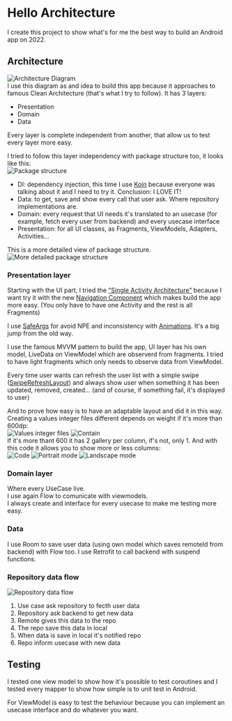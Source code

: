 # Hello Architecture
I create this project to show what's for me the best way to build an Android app on 2022.
## Architecture
![Architecture Diagram](https://i.imgur.com/Ks7AhZE.png)  
I use this diagram as and idea to build this app because it approaches to famous Clean Architecture (that's what I try to follow). It has 3 layers:
- Presentation
- Domain
- Data  

Every layer is complete independent from another, that allow us to test every layer more easy.    

I tried to follow this layer independency with package structure too, it looks like this:  
![Package structure](https://i.imgur.com/xuUn8O5.png)
- DI: dependency injection, this time I use [Koin](https://insert-koin.io/) because everyone was talking about it and I need to try it. Conclusion: I LOVE IT!
- Data: to get, save and show every call that user ask. Where repository implementations are.
- Domain: every request that UI needs it's translated to an usecase (for example, fetch every user from backend) and every usecase interface
- Presentation: for all UI classes, as Fragments, ViewModels, Adapters, Activities...
    
This is a more detailed view of package structure.
![More detailed package structure](https://i.imgur.com/qyQMNOS.png)
### Presentation layer
Starting with the UI part, I tried the ["Single Activity Architecture"](https://www.youtube.com/watch?v=2k8x8V77CrU) because I want try it with the new [Navigation Component](https://developer.android.com/guide/navigation) which makes build the app more easy. (You only have to have one Activity and the rest is all Fragments)  

I use [SafeArgs](https://developer.android.com/guide/navigation/navigation-pass-data#Safe-args) for avoid NPE and inconsistency with [Animations](https://developer.android.com/guide/navigation/navigation-animate-transitions). It's a big jump from the old way.

I use the famous MVVM pattern to build the app, UI layer has his own model, LiveData on ViewModel which are observerd from fragments. I tried to have light fragments which only needs to observe data from ViewModel.  

Every time user wants can refresh the user list with a simple swipe ([SwipeRefreshLayout](https://developer.android.com/reference/androidx/swiperefreshlayout/widget/SwipeRefreshLayout)) and always show user when something it has been updated, removed, created... (and of course, if something fail, it's displayed to user)

And to prove how easy is to have an adaptable layout and did it in this way.
Creating a values integer files different depends on weight if it's more than 600dp:  
![Values integer files](https://i.imgur.com/cKIchfo.png)
![Contain](https://i.imgur.com/IIDgMHY.png)  
If it's more thant 600 it has 2 gallery per column, if's not, only 1.
And with this code it allows you to show more or less columns:  
![Code](https://i.imgur.com/SHRoXWa.png)
![Portrait mode](https://i.imgur.com/T0ezdKL.png)
![Landscape mode](https://i.imgur.com/U2c2kUX.png)

### Domain layer
Where every UseCase live.  
I use again Flow to comunicate with viewmodels.  
I always create and interface for every usecase to make me testing more easy.

### Data
I use Room to save user data (using own model which saves remoteId from backend) with Flow too.
I use Retrofit to call backend with suspend functions.

### Repository data flow
![Repository data flow](https://i.imgur.com/BOFmL5d.png)
1. Use case ask repository to fecth user data
2. Repository ask backend to get new data
3. Remote gives this data to the repo
4. The repo save this data in local
5. When data is save in local it's notified repo
6. Repo inform usecase with new data

## Testing
I tested one view model to show how it's possible to test coroutines and I tested every mapper to show how simple is to unit test in Android.  

For ViewModel is easy to test the behaviour because you can implement an usecase interface and do whatever you want. 